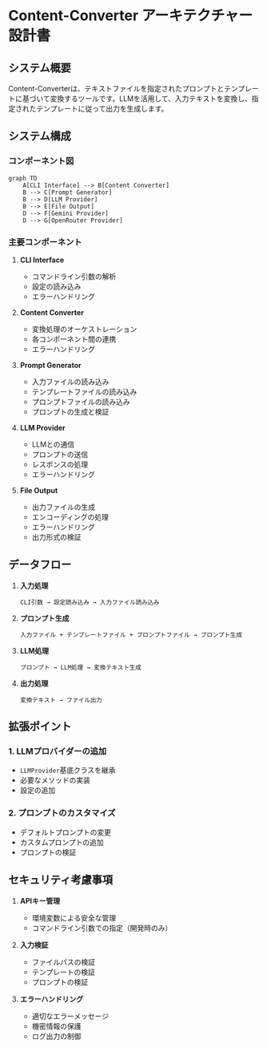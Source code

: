 # Content-Converter アーキテクチャー設計書

## システム概要

Content-Converterは、テキストファイルを指定されたプロンプトとテンプレートに基づいて変換するツールです。LLMを活用して、入力テキストを変換し、指定されたテンプレートに従って出力を生成します。

## システム構成

### コンポーネント図

```mermaid
graph TD
    A[CLI Interface] --> B[Content Converter]
    B --> C[Prompt Generator]
    B --> D[LLM Provider]
    B --> E[File Output]
    D --> F[Gemini Provider]
    D --> G[OpenRouter Provider]
```

### 主要コンポーネント

1. **CLI Interface**
   - コマンドライン引数の解析
   - 設定の読み込み
   - エラーハンドリング

2. **Content Converter**
   - 変換処理のオーケストレーション
   - 各コンポーネント間の連携
   - エラーハンドリング

3. **Prompt Generator**
   - 入力ファイルの読み込み
   - テンプレートファイルの読み込み
   - プロンプトファイルの読み込み
   - プロンプトの生成と検証

4. **LLM Provider**
   - LLMとの通信
   - プロンプトの送信
   - レスポンスの処理
   - エラーハンドリング

5. **File Output**
   - 出力ファイルの生成
   - エンコーディングの処理
   - エラーハンドリング
   - 出力形式の検証

## データフロー

1. **入力処理**
   ```
   CLI引数 → 設定読み込み → 入力ファイル読み込み
   ```

2. **プロンプト生成**
   ```
   入力ファイル + テンプレートファイル + プロンプトファイル → プロンプト生成
   ```

3. **LLM処理**
   ```
   プロンプト → LLM処理 → 変換テキスト生成
   ```

4. **出力処理**
   ```
   変換テキスト → ファイル出力
   ```

## 拡張ポイント

### 1. LLMプロバイダーの追加
- `LLMProvider`基底クラスを継承
- 必要なメソッドの実装
- 設定の追加

### 2. プロンプトのカスタマイズ
- デフォルトプロンプトの変更
- カスタムプロンプトの追加
- プロンプトの検証

## セキュリティ考慮事項

1. **APIキー管理**
   - 環境変数による安全な管理
   - コマンドライン引数での指定（開発時のみ）

2. **入力検証**
   - ファイルパスの検証
   - テンプレートの検証
   - プロンプトの検証

3. **エラーハンドリング**
   - 適切なエラーメッセージ
   - 機密情報の保護
   - ログ出力の制御 